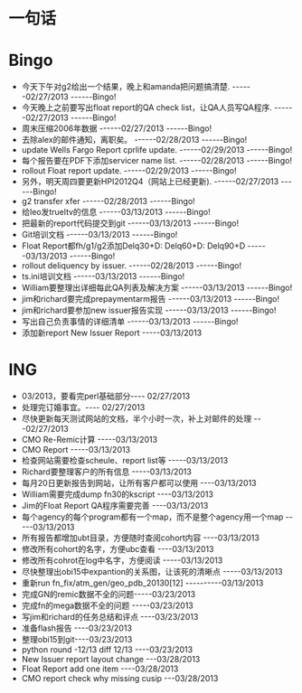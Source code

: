 # 一句话


# Bingo


* 今天下午对g2给出一个结果，晚上和amanda把问题搞清楚.                              ------02/27/2013  ------Bingo!
* 今天晚上之前要写出float report的QA check list，让QA人员写QA程序.                 ------02/27/2013  ------Bingo!
* 周末压缩2006年数据                                                               ------02/27/2013  ------Bingo!
* 去除alex的邮件通知，离职矣。                                                     ------02/28/2013  ------Bingo!
* update Wells Fargo Report cprlife update.                                        ------02/29/2013  ------Bingo!
* 每个报告要在PDF下添加servicer name list.                                         ------02/28/2013  ------Bingo!
* rollout Float report update.                                                     ------02/29/2013  ------Bingo!
* 另外，明天周四要更新HPI2012Q4（网站上已经更新).                                  ------02/27/2013  ------Bingo!
* g2 transfer xfer                                                                 ------02/28/2013  ------Bingo!
* 给leo发trueltv的信息                                                             ------03/13/2013  ------Bingo!
* 把最新的report代码提交到git                                                      ------03/13/2013  ------Bingo!
* Git培训文档                                                                      ------03/13/2013  ------Bingo!
* Float Report都fh/g1/g2添加Delq30+D: Delq60+D: Delq90+D                           ------03/13/2013  ------Bingo!
* rollout deliquency by issuer.                                                    ------02/28/2013  ------Bingo!
* ts.ini培训文档                                                                   ------03/13/2013  ------Bingo!
* William要整理出详细每此QA列表及解决方案                                          ------03/13/2013  ------Bingo!
* jim和richard要完成prepaymentarm报告                                              ------03/13/2013  ------Bingo!
* jim和richard要参加new issuer报告实现                                             ------03/13/2013  ------Bingo!
* 写出自己负责事情的详细清单                                                       ------03/13/2013  ------Bingo!
* 添加新report New Issuer Report   -----03/13/2013


# ING

* 03/2013，要看完perl基础部分---- 02/27/2013
* 处理完订婚事宜。---- 02/27/2013
* 尽快更新每天测试网站的文档，半个小时一次，补上对邮件的处理 ---02/27/2013
* CMO Re-Remic计算 -----03/13/2013
* CMO Report       -----03/13/2013
* 检查网站需要检查scheule、report list等 -----03/13/2013
* Richard要整理客户的所有信息   -----03/13/2013
* 每月20日更新报告到网站，让所有客户都可以使用 ----03/13/2013
* William需要完成dump fn30的kscript   ----03/13/2013
* Jim的Float Report QA程序需要完善   ----03/13/2013
* 每个agency的每个program都有一个map，而不是整个agency用一个map   -----03/13/2013
* 所有报告都增加ubt目录，方便随时查阅cohort内容  ----03/13/2013
* 修改所有cohort的名字，方便ubc查看   ----03/13/2013
* 修改所有cohrot在log中名字，方便阅读   -----03/13/2013
* 尽快整理出obi15中expantion的关系图，让该死的清晰点    -----03/13/2013
* 重新run fn_fix/atm_gen/geo_pdb_20130[12]  ----------03/13/2013
* 完成GN的remic数据不全的问题-----03/23/2013
* 完成fn的mega数据不全的问题 -----03/23/2013
* 写jim和richard的任务总结和评点 ----03/23/2013
* 准备flash报告 ----03/23/2013
* 整理obi15到git----03/23/2013
* python round -12/13 diff 12/13 ----03/23/2013
* New Issuer report layout change  ---03/28/2013
* Float Report add one item ----03/28/2013
* CMO report check why missing cusip ---03/28/2013
